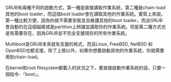 GRUB有兩種不同的啟動方式，第一種是直接讀取作業系統，第二種是chain-load其他的boot loader，而這個boot loader會在讀取其他的作業系統。實質上來說，第一種比較方便，因為你就不需要安裝並且維護其他的boot loader，而且GRUB會自動的在這個磁碟或是partition上辨識並讀取你的作業系統。但是第二種方式也是有需要存在，因為GRUB並不完全支援現存的所有作業系統。

Multiboot是GRUB本來就有支援的格式，而且Linux, FreeBSD, NetBSD 和OpenBSD也都支援，除了上敘以外，如果你想要啟動其他的作業系統，你就需要用到chain-load。

在kernel和root filesystem都載入的狀況之下，要直接啟動作業系統的話，只要一個指令-『boot』。
